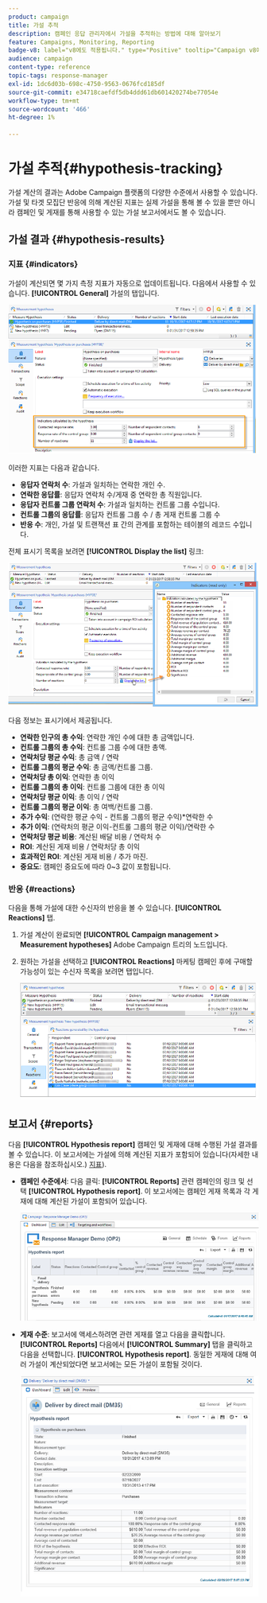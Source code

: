 ```yaml
---
product: campaign
title: 가설 추적
description: 캠페인 응답 관리자에서 가설을 추적하는 방법에 대해 알아보기
feature: Campaigns, Monitoring, Reporting
badge-v8: label="v8에도 적용됩니다." type="Positive" tooltip="Campaign v8에도 적용됩니다."
audience: campaign
content-type: reference
topic-tags: response-manager
exl-id: 1dc6d03b-698c-4750-9563-0676fcd185df
source-git-commit: e34718caefdf5db4ddd61db601420274be77054e
workflow-type: tm+mt
source-wordcount: '466'
ht-degree: 1%

---
```


# 가설 추적{#hypothesis-tracking}



가설 계산의 결과는 Adobe Campaign 플랫폼의 다양한 수준에서 사용할 수 있습니다. 가설 및 타겟 모집단 반응에 의해 계산된 지표는 실제 가설을 통해 볼 수 있을 뿐만 아니라 캠페인 및 게재를 통해 사용할 수 있는 가설 보고서에서도 볼 수 있습니다.

## 가설 결과 {#hypothesis-results}

### 지표 {#indicators}

가설이 계산되면 몇 가지 측정 지표가 자동으로 업데이트됩니다. 다음에서 사용할 수 있습니다. **[!UICONTROL General]** 가설의 탭입니다.

![](assets/response_hypothesis_delivery_example_010.png)

이러한 지표는 다음과 같습니다.

* **응답자 연락처 수**: 가설과 일치하는 연락한 개인 수.
* **연락한 응답률**: 응답자 연락처 수/게재 중 연락한 총 직원입니다.
* **응답자 컨트롤 그룹 연락처 수**: 가설과 일치하는 컨트롤 그룹 수입니다.
* **컨트롤 그룹의 응답률**: 응답자 컨트롤 그룹 수 / 총 게재 컨트롤 그룹 수
* **반응 수**: 개인, 가설 및 트랜잭션 표 간의 관계를 포함하는 테이블의 레코드 수입니다.

전체 표시기 목록을 보려면 **[!UICONTROL Display the list]** 링크:

![](assets/response_hypothesis_indicators_002.png)

다음 정보는 표시기에서 제공됩니다.

* **연락한 인구의 총 수익**: 연락한 개인 수에 대한 총 금액입니다.
* **컨트롤 그룹의 총 수익**: 컨트롤 그룹 수에 대한 총액.
* **연락처당 평균 수익**: 총 금액 / 연락
* **컨트롤 그룹의 평균 수익**: 총 금액/컨트롤 그룹.
* **연락처당 총 이익**: 연락한 총 이익
* **컨트롤 그룹의 총 이익**: 컨트롤 그룹에 대한 총 이익
* **연락처당 평균 이익**: 총 이익 / 연락
* **컨트롤 그룹의 평균 이익**: 총 여백/컨트롤 그룹.
* **추가 수익**: (연락한 평균 수익 - 컨트롤 그룹의 평균 수익)&#42;연락한 수
* **추가 이익**: (연락처의 평균 이익-컨트롤 그룹의 평균 이익)/연락한 수
* **연락처당 평균 비용**: 계산된 배달 비용 / 연락처 수
* **ROI**: 계산된 게재 비용 / 연락처당 총 이익
* **효과적인 ROI**: 계산된 게재 비용 / 추가 마진.
* **중요도**: 캠페인 중요도에 따라 0~3 값이 포함됩니다.

### 반응 {#reactions}

다음을 통해 가설에 대한 수신자의 반응을 볼 수 있습니다. **[!UICONTROL Reactions]** 탭.

1. 가설 계산이 완료되면 **[!UICONTROL Campaign management > Measurement hypotheses]** Adobe Campaign 트리의 노드입니다.
1. 원하는 가설을 선택하고 **[!UICONTROL Reactions]** 마케팅 캠페인 후에 구매할 가능성이 있는 수신자 목록을 보려면 탭입니다.

   ![](assets/response_hypothesis_reactions_001.png)

## 보고서 {#reports}

다음 **[!UICONTROL Hypothesis report]** 캠페인 및 게재에 대해 수행된 가설 결과를 볼 수 있습니다. 이 보고서에는 가설에 의해 계산된 지표가 포함되어 있습니다(자세한 내용은 다음을 참조하십시오.) [지표](#indicators)).

* **캠페인 수준에서**: 다음 클릭: **[!UICONTROL Reports]** 관련 캠페인의 링크 및 선택 **[!UICONTROL Hypothesis report]**. 이 보고서에는 캠페인 게재 목록과 각 게재에 대해 계산된 가설이 포함되어 있습니다.

  ![](assets/response_hypothesis_campaign_report_001.png)

* **게재 수준**: 보고서에 액세스하려면 관련 게재를 열고 다음을 클릭합니다. **[!UICONTROL Reports]** 다음에서 **[!UICONTROL Summary]** 탭을 클릭하고 다음을 선택합니다. **[!UICONTROL Hypothesis report]**. 동일한 게재에 대해 여러 가설이 계산되었다면 보고서에는 모든 가설이 포함될 것이다.

  ![](assets/response_hypothesis_delivery_report_001.png)
